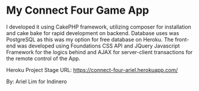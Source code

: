 # My Connect Four Game App

I developed it using CakePHP framework, utilizing composer for installation and cake bake for rapid development on backend. Database uses was PostgreSQL as this was my option for free database on Heroku.  The front-end was developed using Foundations CSS API and JQuery Javascript Framework for the logics behind and AJAX for server-client transactions for the remote control of the App.

Heroku Project Stage URL: https://connect-four-ariel.herokuapp.com/

By: Ariel Lim for Indinero
